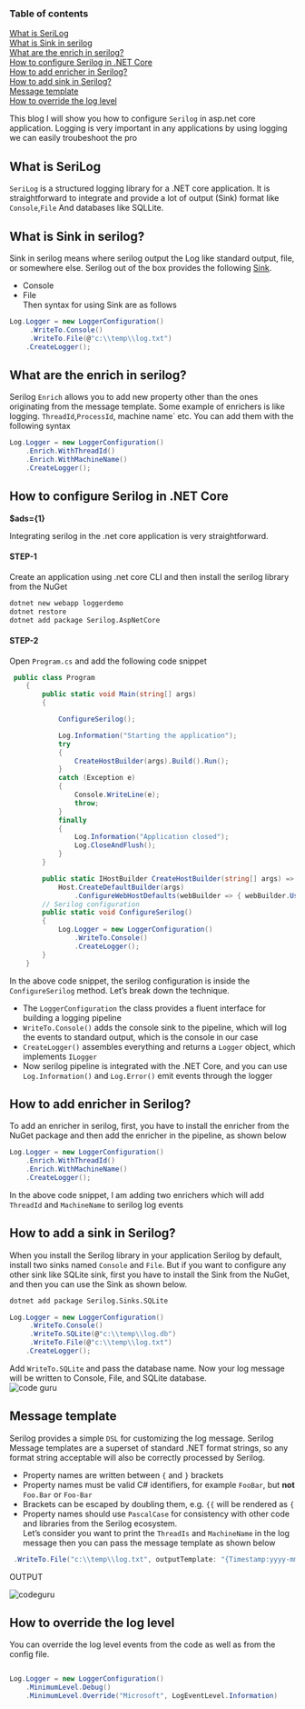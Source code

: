 ### Table of contents

[What is SeriLog](https://www.blogger.com/blog/post/edit/6673695286148904603/4366762326115193244#)  
[What is Sink in serilog](https://www.blogger.com/blog/post/edit/6673695286148904603/4366762326115193244#)  
[What are the enrich in serilog?](https://www.blogger.com/blog/post/edit/6673695286148904603/4366762326115193244#)  
[How to configure Serilog in .NET Core](https://www.blogger.com/blog/post/edit/6673695286148904603/4366762326115193244#)  
[How to add enricher in Serilog?](https://www.blogger.com/blog/post/edit/6673695286148904603/4366762326115193244#)  
[How to add sink in Serilog?](https://www.blogger.com/blog/post/edit/6673695286148904603/4366762326115193244#)  
[Message template](https://www.blogger.com/blog/post/edit/6673695286148904603/4366762326115193244#)  
[How to override the log level](https://www.blogger.com/blog/post/edit/6673695286148904603/4366762326115193244#)

This blog I will show you how to configure `Serilog` in asp.net core application. Logging is very important in any applications by using logging we can easily troubeshoot the pro

## What is SeriLog

`SeriLog`  is a structured logging library for a .NET core application. It is straightforward to integrate and provide a lot of output (Sink) format like  `Console`,`File`  And databases like SQLLite.

## What is Sink in serilog?

Sink in serilog means where serilog output the Log like standard output, file, or somewhere else. Serilog out of the box provides the following  [Sink](https://www.blogger.com/blog/post/edit/6673695286148904603/4366762326115193244#).

-   Console
-   File  
    Then syntax for using Sink are as follows

```csharp
Log.Logger = new LoggerConfiguration()
	 .WriteTo.Console()
	 .WriteTo.File(@"c:\\temp\\log.txt")
    .CreateLogger();

```

## What are the enrich in serilog?

Serilog  `Enrich`  allows you to add new property other than the ones originating from the message template. Some example of enrichers is like logging. `ThreadId`,`ProcessId`, machine name` etc. You can add them with the following syntax

```csharp
Log.Logger = new LoggerConfiguration()
    .Enrich.WithThreadId()
    .Enrich.WithMachineName()
    .CreateLogger();

```

## How to configure Serilog in .NET Core

**$ads={1}**

Integrating serilog in the .net core application is very straightforward.

#### STEP-1

Create an application using .net core CLI and then install the serilog library from the NuGet

```bash
dotnet new webapp loggerdemo
dotnet restore
dotnet add package Serilog.AspNetCore

```

#### STEP-2

Open  `Program.cs`  and add the following code snippet

```csharp
 public class Program
    {
        public static void Main(string[] args)
        {

            ConfigureSerilog();

            Log.Information("Starting the application");
            try
            {
                CreateHostBuilder(args).Build().Run();
            }
            catch (Exception e)
            {
                Console.WriteLine(e);
                throw;
            }
            finally
            {
                Log.Information("Application closed");
                Log.CloseAndFlush();
            }
        }

        public static IHostBuilder CreateHostBuilder(string[] args) =>
            Host.CreateDefaultBuilder(args)
                .ConfigureWebHostDefaults(webBuilder => { webBuilder.UseStartup<Startup>(); }).UseSerilog();
		// Serilog configuration
        public static void ConfigureSerilog()
        {
            Log.Logger = new LoggerConfiguration()
                .WriteTo.Console()
                .CreateLogger();
        }
    }

```

In the above code snippet, the serilog configuration is inside the  `ConfigureSerilog`  method. Let’s break down the technique.

-   The  `LoggerConfiguration` the class provides a fluent interface for building a logging pipeline
-   `WriteTo.Console()`  adds the console sink to the pipeline, which will log the events to standard output, which is the console in our case
-   `CreateLogger()`  assembles everything and returns a  `Logger`  object, which implements  `ILogger`
-   Now serilog pipeline is integrated with the .NET Core, and you can use  `Log.Information()`  and  `Log.Error()`  emit events through the logger

## How to add enricher in Serilog?

To add an enricher in serilog, first, you have to install the enricher from the NuGet package and then add the enricher in the pipeline, as shown below

```csharp
Log.Logger = new LoggerConfiguration()
    .Enrich.WithThreadId()
    .Enrich.WithMachineName()
    .CreateLogger();

```

In the above code snippet, I am adding two enrichers which will add  `ThreadId`  and  `MachineName`  to serilog log events

## How to add a sink in Serilog?

When you install the Serilog library in your application Serilog by default, install two sinks named  `Console`  and  `File`. But if you want to configure any other sink like SQLite sink, first you have to install the Sink from the NuGet, and then you can use the Sink as shown below.

```bash
dotnet add package Serilog.Sinks.SQLite

```

```csharp
Log.Logger = new LoggerConfiguration()
	 .WriteTo.Console()
	 .WriteTo.SQLite(@"c:\\temp\\log.db")
	 .WriteTo.File(@"c:\\temp\\log.txt")
    .CreateLogger();

```

Add  `WriteTo.SQLite`  and pass the database name. Now your log message will be written to Console, File, and SQLite database.  
![code guru](https://i.imgur.com/3vMeQBO.png "CodeGuru Serilog")

## Message template

Serilog provides a simple  `DSL`  for customizing the log message. Serilog Message templates are a superset of standard .NET format strings, so any format string acceptable will also be correctly processed by Serilog.

-   Property names are written between  `{`  and  `}`  brackets
-   Property names must be valid C# identifiers, for example  `FooBar`, but  **not**  `Foo.Bar`  or  `Foo-Bar`
-   Brackets can be escaped by doubling them, e.g.  `{{`  will be rendered as  `{`
-   Property names should use  `PascalCase`  for consistency with other code and libraries from the Serilog ecosystem.  
    Let’s consider you want to print the  `ThreadIs`  and  `MachineName`  in the log message then you can pass the message template as shown below

```csharp
 .WriteTo.File("c:\\temp\\log.txt", outputTemplate: "{Timestamp:yyyy-mm-dd} {MachineName} {ThreadId} {Message} {Exception:1} {NewLine}"

```

OUTPUT

![codeguru](https://i.imgur.com/NiDs600.png "Serilog Code Guru")

## How to override the log level

You can override the log level events from the code as well as from the config file.

```csharp

Log.Logger = new LoggerConfiguration()
	.MinimumLevel.Debug()
    .MinimumLevel.Override("Microsoft", LogEventLevel.Information)
```
<!--stackedit_data:
eyJoaXN0b3J5IjpbMTU0NTkzMTQ2MV19
-->